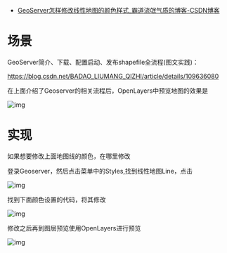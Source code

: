 - [GeoServer怎样修改线性地图的颜色样式_霸道流氓气质的博客-CSDN博客](https://blog.csdn.net/BADAO_LIUMANG_QIZHI/article/details/109636664)

# 场景

GeoServer简介、下载、配置启动、发布shapefile全流程(图文实践)：

https://blog.csdn.net/BADAO_LIUMANG_QIZHI/article/details/109636080

在上面介绍了Geoserver的相关流程后，OpenLayers中预览地图的效果是

![img](https://img-blog.csdnimg.cn/20201112092803176.jpg?x-oss-process=image/watermark,type_ZmFuZ3poZW5naGVpdGk,shadow_10,text_aHR0cHM6Ly9ibG9nLmNzZG4ubmV0L0JBREFPX0xJVU1BTkdfUUlaSEk=,size_16,color_FFFFFF,t_70)

# 实现

如果想要修改上面地图线的颜色，在哪里修改

登录Geoserver，然后点击菜单中的Styles,找到线性地图Line，点击



![img](https://img-blog.csdnimg.cn/2020111209280729.jpg?x-oss-process=image/watermark,type_ZmFuZ3poZW5naGVpdGk,shadow_10,text_aHR0cHM6Ly9ibG9nLmNzZG4ubmV0L0JBREFPX0xJVU1BTkdfUUlaSEk=,size_16,color_FFFFFF,t_70)

找到下面颜色设置的代码，将其修改



![img](https://img-blog.csdnimg.cn/20201112092809721.jpg?x-oss-process=image/watermark,type_ZmFuZ3poZW5naGVpdGk,shadow_10,text_aHR0cHM6Ly9ibG9nLmNzZG4ubmV0L0JBREFPX0xJVU1BTkdfUUlaSEk=,size_16,color_FFFFFF,t_70)

修改之后再到图层预览使用OpenLayers进行预览



![img](https://img-blog.csdnimg.cn/20201112092814133.jpg?x-oss-process=image/watermark,type_ZmFuZ3poZW5naGVpdGk,shadow_10,text_aHR0cHM6Ly9ibG9nLmNzZG4ubmV0L0JBREFPX0xJVU1BTkdfUUlaSEk=,size_16,color_FFFFFF,t_70)